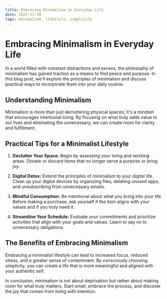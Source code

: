 ```yaml
---
title: Embracing Minimalism in Everyday Life
date: 2023-11-29
tags: minimalism, lifestyle, simplicity
---
```


# Embracing Minimalism in Everyday Life

In a world filled with constant distractions and excess, the philosophy of minimalism has gained traction as a means to find peace and purpose. In this blog post, we'll explore the principles of minimalism and discuss practical ways to incorporate them into your daily routine.

## Understanding Minimalism

Minimalism is more than just decluttering physical spaces; it's a mindset that encourages intentional living. By focusing on what truly adds value to our lives and eliminating the unnecessary, we can create room for clarity and fulfillment.

## Practical Tips for a Minimalist Lifestyle

1. **Declutter Your Space:** Begin by assessing your living and working areas. Donate or discard items that no longer serve a purpose or bring joy.

2. **Digital Detox:** Extend the principles of minimalism to your digital life. Clean up your digital devices by organizing files, deleting unused apps, and unsubscribing from unnecessary emails.

3. **Mindful Consumption:** Be intentional about what you bring into your life. Before making a purchase, ask yourself if the item aligns with your values and if you truly need it.

4. **Streamline Your Schedule:** Evaluate your commitments and prioritize activities that align with your goals and values. Learn to say no to unnecessary obligations.

## The Benefits of Embracing Minimalism

Embracing a minimalist lifestyle can lead to increased focus, reduced stress, and a greater sense of contentment. By consciously choosing simplicity, you can create a life that is more meaningful and aligned with your authentic self.

In conclusion, minimalism is not about deprivation but rather about making room for what truly matters. Start small, embrace the process, and discover the joy that comes from living with intention.
